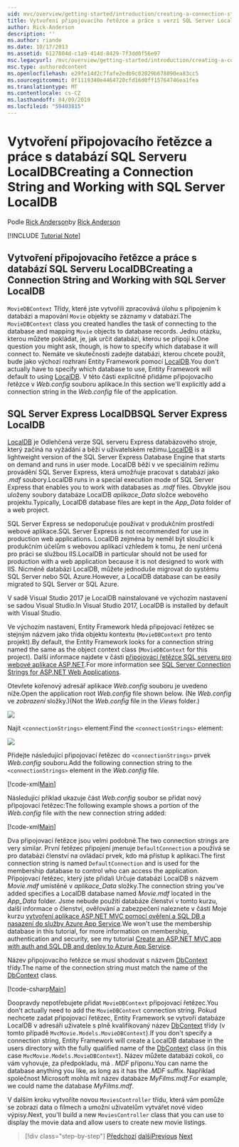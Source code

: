 ```yaml
---
uid: mvc/overview/getting-started/introduction/creating-a-connection-string
title: Vytvoření připojovacího řetězce a práce s verzí SQL Server LocalDB | Dokumentace Microsoftu
author: Rick-Anderson
description: ''
ms.author: riande
ms.date: 10/17/2013
ms.assetid: 6127804d-c1a9-414d-8429-7f3dd0f56e97
msc.legacyurl: /mvc/overview/getting-started/introduction/creating-a-connection-string
msc.type: authoredcontent
ms.openlocfilehash: e29fe14d2c7fafe2edb9c02029b678090ea83cc5
ms.sourcegitcommit: 0f1119340e4464720cfd16d0ff15764746ea1fea
ms.translationtype: MT
ms.contentlocale: cs-CZ
ms.lasthandoff: 04/09/2019
ms.locfileid: "59403815"
---
```

# <a name="creating-a-connection-string-and-working-with-sql-server-localdb"></a><span data-ttu-id="23997-102">Vytvoření připojovacího řetězce a práce s databází SQL Serveru LocalDB</span><span class="sxs-lookup"><span data-stu-id="23997-102">Creating a Connection String and Working with SQL Server LocalDB</span></span>

<span data-ttu-id="23997-103">Podle [Rick Anderson]((https://twitter.com/RickAndMSFT))</span><span class="sxs-lookup"><span data-stu-id="23997-103">by [Rick Anderson]((https://twitter.com/RickAndMSFT))</span></span>

[!INCLUDE [Tutorial Note](sample/code-location.md)]

## <a name="creating-a-connection-string-and-working-with-sql-server-localdb"></a><span data-ttu-id="23997-104">Vytvoření připojovacího řetězce a práce s databází SQL Serveru LocalDB</span><span class="sxs-lookup"><span data-stu-id="23997-104">Creating a Connection String and Working with SQL Server LocalDB</span></span>

<span data-ttu-id="23997-105">`MovieDBContext` Třídy, které jste vytvořili zpracovává úlohu s připojením k databázi a mapování `Movie` objekty se záznamy v databázi.</span><span class="sxs-lookup"><span data-stu-id="23997-105">The `MovieDBContext` class you created handles the task of connecting to the database and mapping `Movie` objects to database records.</span></span> <span data-ttu-id="23997-106">Jednu otázku, kterou můžete pokládat, je, jak určit databázi, kterou se připojí k.</span><span class="sxs-lookup"><span data-stu-id="23997-106">One question you might ask, though, is how to specify which database it will connect to.</span></span> <span data-ttu-id="23997-107">Nemáte ve skutečnosti zadejte databázi, kterou chcete použít, bude jako výchozí rozhraní Entity Framework pomocí [LocalDB](https://docs.microsoft.com/sql/database-engine/configure-windows/sql-server-2016-express-localdb).</span><span class="sxs-lookup"><span data-stu-id="23997-107">You don't actually have to specify which database to use, Entity Framework will default to using [LocalDB](https://docs.microsoft.com/sql/database-engine/configure-windows/sql-server-2016-express-localdb).</span></span> <span data-ttu-id="23997-108">V této části explicitně přidáme připojovacího řetězce v *Web.config* souboru aplikace.</span><span class="sxs-lookup"><span data-stu-id="23997-108">In this section we'll explicitly add a connection string in the *Web.config* file of the application.</span></span>

## <a name="sql-server-express-localdb"></a><span data-ttu-id="23997-109">SQL Server Express LocalDB</span><span class="sxs-lookup"><span data-stu-id="23997-109">SQL Server Express LocalDB</span></span>

<span data-ttu-id="23997-110">[LocalDB](https://docs.microsoft.com/sql/database-engine/configure-windows/sql-server-2016-express-localdb) je Odlehčená verze SQL serveru Express databázového stroje, který začíná na vyžádání a běží v uživatelském režimu.</span><span class="sxs-lookup"><span data-stu-id="23997-110">[LocalDB](https://docs.microsoft.com/sql/database-engine/configure-windows/sql-server-2016-express-localdb) is a lightweight version of the SQL Server Express Database Engine that starts on demand and runs in user mode.</span></span> <span data-ttu-id="23997-111">LocalDB běží v ve speciálním režimu provádění SQL Server Express, která umožňuje pracovat s databází jako *.mdf* soubory.</span><span class="sxs-lookup"><span data-stu-id="23997-111">LocalDB runs in a special execution mode of SQL Server Express that enables you to work with databases as *.mdf* files.</span></span> <span data-ttu-id="23997-112">Obvykle jsou uloženy soubory databáze LocalDB *aplikace\_Data* složce webového projektu.</span><span class="sxs-lookup"><span data-stu-id="23997-112">Typically, LocalDB database files are kept in the *App\_Data* folder of a web project.</span></span>

<span data-ttu-id="23997-113">SQL Server Express se nedoporučuje používat v produkčním prostředí webové aplikace.</span><span class="sxs-lookup"><span data-stu-id="23997-113">SQL Server Express is not recommended for use in production web applications.</span></span> <span data-ttu-id="23997-114">LocalDB zejména by neměl být sloužící k produkčním účelům s webovou aplikací vzhledem k tomu, že není určená pro práci se službou IIS.</span><span class="sxs-lookup"><span data-stu-id="23997-114">LocalDB in particular should not be used for production with a web application because it is not designed to work with IIS.</span></span> <span data-ttu-id="23997-115">Nicméně databázi LocalDB, můžete jednoduše migrovat do systému SQL Server nebo SQL Azure.</span><span class="sxs-lookup"><span data-stu-id="23997-115">However, a LocalDB database can be easily migrated to SQL Server or SQL Azure.</span></span>

<span data-ttu-id="23997-116">V sadě Visual Studio 2017 je LocalDB nainstalované ve výchozím nastavení se sadou Visual Studio.</span><span class="sxs-lookup"><span data-stu-id="23997-116">In Visual Studio 2017, LocalDB is installed by default with Visual Studio.</span></span>

<span data-ttu-id="23997-117">Ve výchozím nastavení, Entity Framework hledá připojovací řetězec se stejným názvem jako třída objektu kontextu (`MovieDBContext` pro tento projekt).</span><span class="sxs-lookup"><span data-stu-id="23997-117">By default, the Entity Framework looks for a connection string named the same as the object context class (`MovieDBContext` for this project).</span></span> <span data-ttu-id="23997-118">Další informace najdete v části [připojovací řetězce SQL serveru pro webové aplikace ASP.NET](https://msdn.microsoft.com/library/jj653752.aspx).</span><span class="sxs-lookup"><span data-stu-id="23997-118">For more information see [SQL Server Connection Strings for ASP.NET Web Applications](https://msdn.microsoft.com/library/jj653752.aspx).</span></span>

<span data-ttu-id="23997-119">Otevřete kořenový adresář aplikace *Web.config* souboru je uvedeno níže.</span><span class="sxs-lookup"><span data-stu-id="23997-119">Open the application root *Web.config* file shown below.</span></span> <span data-ttu-id="23997-120">(Ne *Web.config* ve *zobrazení* složky.)</span><span class="sxs-lookup"><span data-stu-id="23997-120">(Not the *Web.config* file in the *Views* folder.)</span></span>

![](creating-a-connection-string/_static/image1.png)

<span data-ttu-id="23997-121">Najít `<connectionStrings>` element:</span><span class="sxs-lookup"><span data-stu-id="23997-121">Find the `<connectionStrings>` element:</span></span>

![](creating-a-connection-string/_static/image2.png)

<span data-ttu-id="23997-122">Přidejte následující připojovací řetězec do `<connectionStrings>` prvek *Web.config* souboru.</span><span class="sxs-lookup"><span data-stu-id="23997-122">Add the following connection string to the `<connectionStrings>` element in the *Web.config* file.</span></span>

[!code-xml[Main](creating-a-connection-string/samples/sample1.xml)]

<span data-ttu-id="23997-123">Následující příklad ukazuje část *Web.config* soubor se přidat nový připojovací řetězec:</span><span class="sxs-lookup"><span data-stu-id="23997-123">The following example shows a portion of the *Web.config* file with the new connection string added:</span></span>

[!code-xml[Main](creating-a-connection-string/samples/sample2.xml)]

<span data-ttu-id="23997-124">Dva připojovací řetězce jsou velmi podobné.</span><span class="sxs-lookup"><span data-stu-id="23997-124">The two connection strings are very similar.</span></span> <span data-ttu-id="23997-125">První řetězec připojení jmenuje `DefaultConnection` a používá se pro databázi členství na ovládací prvek, kdo má přístup k aplikaci.</span><span class="sxs-lookup"><span data-stu-id="23997-125">The first connection string is named `DefaultConnection` and is used for the membership database to control who can access the application.</span></span> <span data-ttu-id="23997-126">Připojovací řetězec, který jste přidali Určuje databázi LocalDB s názvem *Movie.mdf* umístěné v *aplikace\_Data* složky.</span><span class="sxs-lookup"><span data-stu-id="23997-126">The connection string you've added specifies a LocalDB database named *Movie.mdf* located in the *App\_Data* folder.</span></span> <span data-ttu-id="23997-127">Jsme nebude použití databáze členství v tomto kurzu, další informace o členství, ověřování a zabezpečení naleznete v části Moje kurzu [vytvoření aplikace ASP.NET MVC pomocí ověření a SQL DB a nasazení do služby Azure App Service](https://docs.microsoft.com/aspnet/core/security/authorization/secure-data).</span><span class="sxs-lookup"><span data-stu-id="23997-127">We won't use the membership database in this tutorial, for more information on membership, authentication and security, see my tutorial [Create an ASP.NET MVC app with auth and SQL DB and deploy to Azure App Service](https://docs.microsoft.com/aspnet/core/security/authorization/secure-data).</span></span>

<span data-ttu-id="23997-128">Název připojovacího řetězce se musí shodovat s názvem [DbContext](https://msdn.microsoft.com/library/system.data.entity.dbcontext(v=vs.103).aspx) třídy.</span><span class="sxs-lookup"><span data-stu-id="23997-128">The name of the connection string must match the name of the [DbContext](https://msdn.microsoft.com/library/system.data.entity.dbcontext(v=vs.103).aspx) class.</span></span>

[!code-csharp[Main](creating-a-connection-string/samples/sample3.cs?highlight=15)]

<span data-ttu-id="23997-129">Doopravdy nepotřebujete přidat `MovieDBContext` připojovací řetězec.</span><span class="sxs-lookup"><span data-stu-id="23997-129">You don't actually need to add the `MovieDBContext` connection string.</span></span> <span data-ttu-id="23997-130">Pokud nechcete zadat připojovací řetězec, Entity Framework se vytvoří databáze LocalDB v adresáři uživatele s plně kvalifikovaný název [DbContext](https://msdn.microsoft.com/library/system.data.entity.dbcontext(v=vs.103).aspx) třídy (v tomto případě `MvcMovie.Models.MovieDBContext`).</span><span class="sxs-lookup"><span data-stu-id="23997-130">If you don't specify a connection string, Entity Framework will create a LocalDB database in the users directory with the fully qualified name of the [DbContext](https://msdn.microsoft.com/library/system.data.entity.dbcontext(v=vs.103).aspx) class (in this case `MvcMovie.Models.MovieDBContext`).</span></span> <span data-ttu-id="23997-131">Název můžete databázi cokoli, co vám vyhovuje, za předpokladu, má *. MDF* příponu.</span><span class="sxs-lookup"><span data-stu-id="23997-131">You can name the database anything you like, as long as it has the *.MDF* suffix.</span></span> <span data-ttu-id="23997-132">Například společnost Microsoft mohla mít název databáze *MyFilms.mdf*.</span><span class="sxs-lookup"><span data-stu-id="23997-132">For example, we could name the database *MyFilms.mdf*.</span></span>

<span data-ttu-id="23997-133">V dalším kroku vytvoříte novou `MoviesController` třídu, která vám pomůže se zobrazí data o filmech a umožní uživatelům vytvářet nové video výpisy.</span><span class="sxs-lookup"><span data-stu-id="23997-133">Next, you'll build a new `MoviesController` class that you can use to display the movie data and allow users to create new movie listings.</span></span>

> [!div class="step-by-step"]
> <span data-ttu-id="23997-134">[Předchozí](adding-a-model.md)
> [další](accessing-your-models-data-from-a-controller.md)</span><span class="sxs-lookup"><span data-stu-id="23997-134">[Previous](adding-a-model.md)
[Next](accessing-your-models-data-from-a-controller.md)</span></span>
